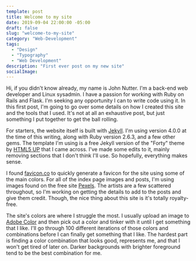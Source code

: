 ```yaml
---
template: post
title: Welcome to my site
date: 2019-09-04 22:00:00 -05:00
draft: false
slug: "welcome-to-my-site"
category: "Web-Development"
tags:
  - "Design"
  - "Typography"
  - "Web Development"
description: "First ever post on my new site"
socialImage: 
---
```


Hi, if you didn't know already, my name is John Nutter. I'm a back-end web developer and Linux sysadmin. I have a passion for working with Ruby on Rails and Flask.<!--more--> I'm seeking any opportunity I can to write code using it. In this first post, I'm going to go over some details on how I created this site and the tools that I used. It's not at all an exhaustive post, but just something I put together to get the ball rolling. 


For starters, the website itself is built with [Jekyll](https://jekyllrb.com/). I'm using version 4.0.0 at the time of this writing, along with Ruby version 2.6.3, and a few other gems. The template I'm using is a free Jekyll version of the "Forty" theme by [HTML5 UP](https://html5up.net/) that I came across. I've made some edits to it, mainly removing sections that I don't think I'll use. So hopefully, everything makes sense.   

I found [favicon.co](https://favicon.io/favicon-generator/) to quickly generate a favicon for the site using some of the main colors. For all of the index page images and posts, I'm using images found on the free site [Pexels](https://www.pexels.com/). The artists are a few scattered throughout, so I'm working on getting the details to add to the posts and give them credit. Though, the nice thing about this site is it's totally royalty-free. 

The site's colors are where I struggle the most. I usually upload an image to [Adobe Color](https://color.adobe.com/) and then pick out a color and tinker with it until I get something that I like. I'll go through 100 different iterations of those colors and combinations before I can finally get something that I like. The hardest part is finding a color combination that looks good, represents me, and that I won't get tired of later on. Darker backgrounds with brighter foreground tend to be the best combination for me. 